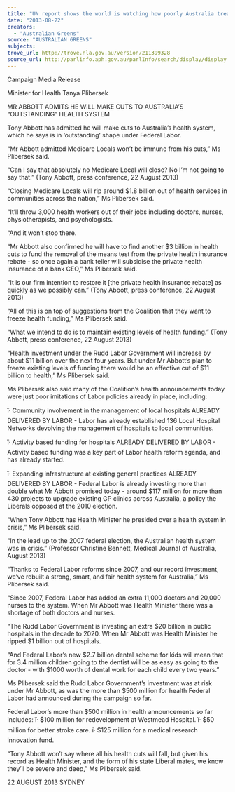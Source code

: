 ```yaml
---
title: "UN report shows the world is watching how poorly Australia treats refugees"
date: "2013-08-22"
creators:
  - "Australian Greens"
source: "AUSTRALIAN GREENS"
subjects:
trove_url: http://trove.nla.gov.au/version/211399328
source_url: http://parlinfo.aph.gov.au/parlInfo/search/display/display.w3p;query=Id%3A%22media/pressrel/2680670%22
---
```


 

 

 Campaign Media Release 

 Minister for Health Tanya Plibersek    

 MR ABBOTT ADMITS HE WILL MAKE CUTS TO AUSTRALIA’S  “OUTSTANDING” HEALTH SYSTEM    

 Tony Abbott has admitted he will make cuts to Australia’s health system, which he  says is in ‘outstanding’ shape under Federal Labor.    

 “Mr Abbott admitted Medicare Locals won’t be immune from his cuts,” Ms Plibersek  said.    

 “Can I say that absolutely no Medicare Local will close? No I’m not  going to say that.”  (Tony Abbott, press conference, 22 August 2013)    

 “Closing Medicare Locals will rip around $1.8 billion out of health services in  communities across the nation,” Ms Plibersek said.    

 “It’ll throw 3,000 health workers out of their jobs including doctors, nurses,  physiotherapists, and psychologists.    

 “And it won’t stop there.    

 “Mr Abbott also confirmed he will have to find another $3 billion in health cuts to fund  the removal of the means test from the private health insurance rebate - so once  again a bank teller will subsidise the private health insurance of a bank CEO,” Ms  Plibersek said.    

 “It is our firm intention to restore it [the private health insurance rebate]  as quickly as we possibly can.”                          (Tony Abbott, press conference, 22 August 2013)    

 “All of this is on top of suggestions from the Coalition that they want to freeze health  funding,” Ms Plibersek said.    

 “What we intend to do is to maintain existing levels of health funding.”                          (Tony Abbott, press conference, 22 August 2013)    

 “Health investment under the Rudd Labor Government will increase by about $11  billion over the next four years. But under Mr Abbott’s plan to freeze existing levels of  funding there would be an effective cut of $11 billion to health,” Ms Plibersek said.    

 Ms Plibersek also said many of the Coalition’s health announcements today were  just poor imitations of Labor policies already in place, including:    

 ï·         Community involvement in the management of local hospitals  ALREADY DELIVERED BY LABOR - Labor has already established 136  Local Hospital Networks devolving the management of hospitals to local  communities.    

 ï·         Activity based funding for hospitals  ALREADY DELIVERED BY LABOR - Activity based funding was a key part  of Labor health reform agenda, and has already started.    

 ï·         Expanding infrastructure at existing general practices  ALREADY DELIVERED BY LABOR - Federal Labor is already investing  more than double what Mr Abbott promised today - around $117 million for  more than 430 projects to upgrade existing GP clinics across Australia, a  policy the Liberals opposed at the 2010 election.    

 “When Tony Abbott has Health Minister he presided over a health system in crisis,”  Ms Plibersek said.    

 “In the lead up to the 2007 federal election, the Australian health system  was in crisis.”              (Professor Christine Bennett, Medical Journal of Australia, August 2013)    

 “Thanks to Federal Labor reforms since 2007, and our record investment, we’ve  rebuilt a strong, smart, and fair health system for Australia,” Ms Plibersek said.    

 “Since 2007, Federal Labor has added an extra 11,000 doctors and 20,000 nurses to  the system. When Mr Abbott was Health Minister there was a shortage of both  doctors and nurses.    

 “The Rudd Labor Government is investing an extra $20 billion in public hospitals in  the decade to 2020. When Mr Abbott was Health Minister he ripped $1 billion out of  hospitals.    

 “And Federal Labor’s new $2.7 billion dental scheme for kids will mean that for 3.4  million children going to the dentist will be as easy as going to the doctor - with  $1000 worth of dental work for each child every two years.”    

 Ms Plibersek said the Rudd Labor Government’s investment was at risk under Mr  Abbott, as was the more than $500 million for health Federal Labor had announced  during the campaign so far.    

 Federal Labor’s more than $500 million in health announcements so far includes:  ï·         $100 million for redevelopment at Westmead Hospital.  ï·         $50 million for better stroke care.  ï·         $125 million for a medical research innovation fund. 

 

 “Tony Abbott won’t say where all his health cuts will fall, but given his record as  Health Minister, and the form of his state Liberal mates, we know they’ll be severe  and deep,” Ms Plibersek said.    

 22 AUGUST 2013  SYDNEY 

 

